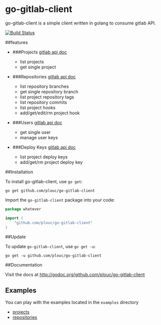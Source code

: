 go-gitlab-client
================

go-gitlab-client is a simple client written in golang to consume gitlab API.

[![Build Status](https://drone.io/github.com/Bugagazavr/go-gitlab-client/status.png)](https://drone.io/github.com/Bugagazavr/go-gitlab-client/latest)


##features

*	
	###Projects [gitlab api doc](http://api.gitlab.org/projects.html)
	* list projects
	* get single project

*	
	###Repositories [gitlab api doc](http://api.gitlab.org/repositories.html)
	* list repository branches
	* get single repository branch
	* list project repository tags
	* list repository commits
	* list project hooks
	* add/get/edit/rm project hook

*	
	###Users [gitlab api doc](http://api.gitlab.org/users.html)
	* get single user
	* manage user keys

*	
	###Deploy Keys [gitlab api doc](http://api.gitlab.org/deploy_keys.html)
	* list project deploy keys
	* add/get/rm project deploy key




##Installation

To install go-gitlab-client, use `go get`:

    go get github.com/plouc/go-gitlab-client

Import the `go-gitlab-client` package into your code:

```go
package whatever

import (
    "github.com/plouc/go-gitlab-client"
)
```


##Update

To update `go-gitlab-client`, use `go get -u`:

    go get -u github.com/plouc/go-gitlab-client


##Documentation

Visit the docs at http://godoc.org/github.com/plouc/go-gitlab-client


## Examples

You can play with the examples located in the `examples` directory

* [projects](https://github.com/plouc/go-gitlab-client/tree/master/examples/projects)
* [repositories](https://github.com/plouc/go-gitlab-client/tree/master/examples/repositories)
